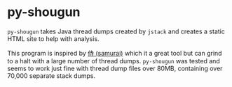 # py-shougun

`py-shougun` takes Java thread dumps created by `jstack` and creates a static HTML site to help with analysis.

This program is inspired by [侍 (samurai)](https://github.com/yusuke/samurai/) which it a great tool but can grind to a halt with a large number of thread dumps.
`py-shougun` was tested and seems to work just fine with thread dump files over 80MB, containing over 70,000 separate stack dumps.
